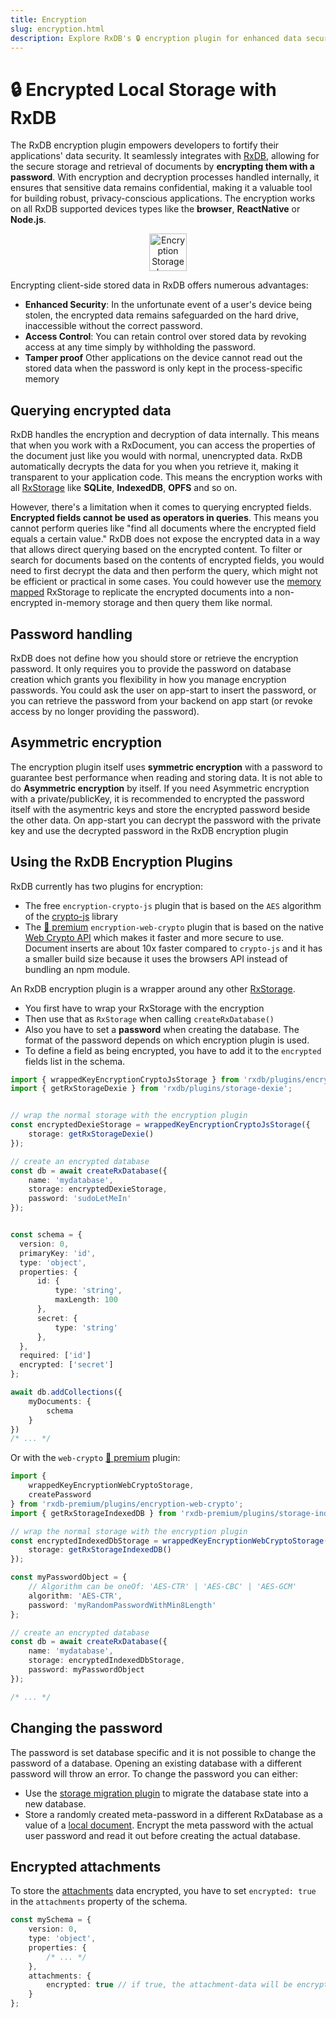 ```yaml
---
title: Encryption
slug: encryption.html
description: Explore RxDB's 🔒 encryption plugin for enhanced data security in web and native apps, featuring password-based encryption and secure storage.
---
```




# 🔒 Encrypted Local Storage with RxDB


<!-- keywords:
encrypted browser storage
secure web storage
encrypt local storage
indexeddb encryption
sqlite browser encrypted databases
react native encrypted storage
-->


The RxDB encryption plugin empowers developers to fortify their applications' data security. It seamlessly integrates with [RxDB](https://rxdb.info/), allowing for the secure storage and retrieval of documents by **encrypting them with a password**. With encryption and decryption processes handled internally, it ensures that sensitive data remains confidential, making it a valuable tool for building robust, privacy-conscious applications. The encryption works on all RxDB supported devices types like the **browser**, **ReactNative** or **Node.js**.

<p align="center">
  <img src="./files/icons/with-gradient/storage-layer.svg" alt="Encryption Storage Layer" height="60" />
</p>

Encrypting client-side stored data in RxDB offers numerous advantages:
- **Enhanced Security**: In the unfortunate event of a user's device being stolen, the encrypted data remains safeguarded on the hard drive, inaccessible without the correct password.
- **Access Control**: You can retain control over stored data by revoking access at any time simply by withholding the password.
- **Tamper proof** Other applications on the device cannot read out the stored data when the password is only kept in the process-specific memory


## Querying encrypted data

RxDB handles the encryption and decryption of data internally. This means that when you work with a RxDocument, you can access the properties of the document just like you would with normal, unencrypted data. RxDB automatically decrypts the data for you when you retrieve it, making it transparent to your application code.
This means the encryption works with all [RxStorage](./rx-storage.md) like **SQLite**, **IndexedDB**, **OPFS** and so on.

However, there's a limitation when it comes to querying encrypted fields. **Encrypted fields cannot be used as operators in queries**. This means you cannot perform queries like "find all documents where the encrypted field equals a certain value." RxDB does not expose the encrypted data in a way that allows direct querying based on the encrypted content. To filter or search for documents based on the contents of encrypted fields, you would need to first decrypt the data and then perform the query, which might not be efficient or practical in some cases.
You could however use the [memory mapped](./rx-storage-memory-mapped.md) RxStorage to replicate the encrypted documents into a non-encrypted in-memory storage and then query them like normal.

## Password handling
RxDB does not define how you should store or retrieve the encryption password. It only requires you to provide the password on database creation which grants you flexibility in how you manage encryption passwords.
You could ask the user on app-start to insert the password, or you can retrieve the password from your backend on app start (or revoke access by no longer providing the password).

## Asymmetric encryption

The encryption plugin itself uses **symmetric encryption** with a password to guarantee best performance when reading and storing data.
It is not able to do **Asymmetric encryption** by itself. If you need Asymmetric encryption with a private/publicKey, it is recommended to encrypted the password itself with the asymentric keys and store the encrypted password beside the other data. On app-start you can decrypt the password with the private key and use the decrypted password in the RxDB encryption plugin


## Using the RxDB Encryption Plugins


RxDB currently has two plugins for encryption:

- The free `encryption-crypto-js` plugin that is based on the `AES` algorithm of the [crypto-js](https://www.npmjs.com/package/crypto-js) library
- The [👑 premium](/premium) `encryption-web-crypto` plugin that is based on the native [Web Crypto API](https://developer.mozilla.org/en-US/docs/Web/API/Web_Crypto_API) which makes it faster and more secure to use. Document inserts are about 10x faster compared to `crypto-js` and it has a smaller build size because it uses the browsers API instead of bundling an npm module.

An RxDB encryption plugin is a wrapper around any other [RxStorage](./rx-storage.md). 

- You first have to wrap your RxStorage with the encryption
- Then use that as `RxStorage` when calling `createRxDatabase()`
- Also you have to set a **password** when creating the database. The format of the password depends on which encryption plugin is used.
- To define a field as being encrypted, you have to add it to the `encrypted` fields list in the schema.

```ts
import { wrappedKeyEncryptionCryptoJsStorage } from 'rxdb/plugins/encryption-crypto-js';
import { getRxStorageDexie } from 'rxdb/plugins/storage-dexie';


// wrap the normal storage with the encryption plugin
const encryptedDexieStorage = wrappedKeyEncryptionCryptoJsStorage({
    storage: getRxStorageDexie()
});

// create an encrypted database
const db = await createRxDatabase({
    name: 'mydatabase',
    storage: encryptedDexieStorage,
    password: 'sudoLetMeIn'
});


const schema = {
  version: 0,
  primaryKey: 'id',
  type: 'object',
  properties: {
      id: {
          type: 'string',
          maxLength: 100
      },
      secret: {
          type: 'string'
      },
  },
  required: ['id']
  encrypted: ['secret']
};

await db.addCollections({
    myDocuments: {
        schema
    }
})
/* ... */
```

Or with the `web-crypto` [👑 premium](./premium) plugin:

```ts
import {
    wrappedKeyEncryptionWebCryptoStorage,
    createPassword
} from 'rxdb-premium/plugins/encryption-web-crypto';
import { getRxStorageIndexedDB } from 'rxdb-premium/plugins/storage-indexeddb';

// wrap the normal storage with the encryption plugin
const encryptedIndexedDbStorage = wrappedKeyEncryptionWebCryptoStorage({
    storage: getRxStorageIndexedDB()
});

const myPasswordObject = {
    // Algorithm can be oneOf: 'AES-CTR' | 'AES-CBC' | 'AES-GCM'
    algorithm: 'AES-CTR',
    password: 'myRandomPasswordWithMin8Length'
};

// create an encrypted database
const db = await createRxDatabase({
    name: 'mydatabase',
    storage: encryptedIndexedDbStorage,
    password: myPasswordObject
});

/* ... */
```

## Changing the password

The password is set database specific and it is not possible to change the password of a database. Opening an existing database with a different password will throw an error. To change the password you can either:
- Use the [storage migration plugin](./migration-storage.md) to migrate the database state into a new database.
- Store a randomly created meta-password in a different RxDatabase as a value of a [local document](./rx-local-document.md). Encrypt the meta password with the actual user password and read it out before creating the actual database.

## Encrypted attachments

To store the [attachments](./rx-attachment.md) data encrypted, you have to set `encrypted: true` in the `attachments` property of the schema.

```ts
const mySchema = {
    version: 0,
    type: 'object',
    properties: {
        /* ... */
    },
    attachments: {
        encrypted: true // if true, the attachment-data will be encrypted with the db-password
    }
};
```

